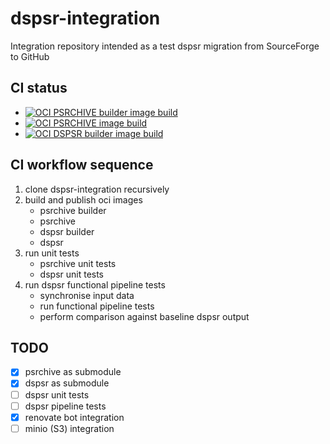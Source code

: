 # dspsr-integration

Integration repository intended as a test dspsr migration from SourceForge to GitHub

## CI status

- [![OCI PSRCHIVE builder image build](https://github.com/Kube-Mind/dspsr-integration/actions/workflows/psrchive-builder-oci-build.yaml/badge.svg?branch=renovate%2Foci-submodules)](https://github.com/Kube-Mind/dspsr-integration/actions/workflows/psrchive-builder-oci-build.yaml)
- [![OCI PSRCHIVE image build](https://github.com/Kube-Mind/dspsr-integration/actions/workflows/psrchive-oci-build.yaml/badge.svg)](https://github.com/Kube-Mind/dspsr-integration/actions/workflows/psrchive-oci-build.yaml)
- [![OCI DSPSR builder image build](https://github.com/Kube-Mind/dspsr-integration/actions/workflows/dspsr-builder-oci-image-build.yaml/badge.svg?branch=renovate%2Foci-submodules)](https://github.com/Kube-Mind/dspsr-integration/actions/workflows/dspsr-builder-oci-image-build.yaml)

## CI workflow sequence

1. clone dspsr-integration recursively
2. build and publish oci images
    - psrchive builder
    - psrchive
    - dspsr builder
    - dspsr
3. run unit tests
    - psrchive unit tests
    - dspsr unit tests
4. run dspsr functional pipeline tests
    - synchronise input data
    - run functional pipeline tests
    - perform comparison against baseline dspsr output

## TODO

- [x] psrchive as submodule
- [x] dspsr as submodule
- [ ] dspsr unit tests
- [ ] dspsr pipeline tests
- [x] renovate bot integration
- [ ] minio (S3) integration
